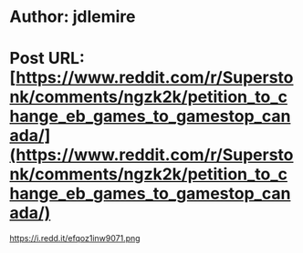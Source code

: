 # Author: jdlemire
# Post URL: [https://www.reddit.com/r/Superstonk/comments/ngzk2k/petition_to_change_eb_games_to_gamestop_canada/](https://www.reddit.com/r/Superstonk/comments/ngzk2k/petition_to_change_eb_games_to_gamestop_canada/)


https://i.redd.it/efqoz1inw9071.png